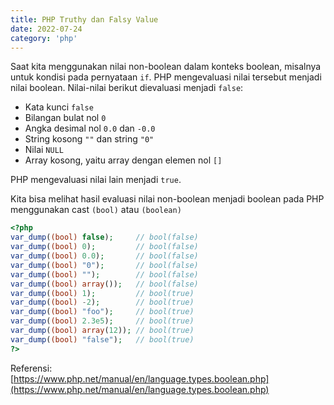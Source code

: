 ```yaml
---
title: PHP Truthy dan Falsy Value
date: 2022-07-24
category: 'php'
---
```


Saat kita menggunakan nilai non-boolean dalam konteks boolean, misalnya untuk kondisi pada pernyataan `if`. 
PHP mengevaluasi nilai tersebut menjadi nilai boolean. Nilai-nilai berikut dievaluasi menjadi `false`:

- Kata kunci `false`
- Bilangan bulat nol `0`
- Angka desimal nol `0.0` dan `-0.0` 
- String kosong `""` dan string `"0"`
- Nilai `NULL`
- Array kosong, yaitu array dengan elemen nol `[]`

PHP mengevaluasi nilai lain menjadi `true`.

Kita bisa melihat hasil evaluasi nilai non-boolean menjadi boolean pada PHP menggunakan cast `(bool)` atau `(boolean)`

```php
<?php
var_dump((bool) false);     // bool(false)
var_dump((bool) 0);         // bool(false)
var_dump((bool) 0.0);       // bool(false)
var_dump((bool) "0");       // bool(false)
var_dump((bool) "");        // bool(false)
var_dump((bool) array());   // bool(false)
var_dump((bool) 1);         // bool(true)
var_dump((bool) -2);        // bool(true)
var_dump((bool) "foo");     // bool(true)
var_dump((bool) 2.3e5);     // bool(true)
var_dump((bool) array(12)); // bool(true)
var_dump((bool) "false");   // bool(true)
?>
```

Referensi:  
[https://www.php.net/manual/en/language.types.boolean.php](https://www.php.net/manual/en/language.types.boolean.php)